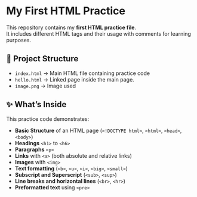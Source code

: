 # My First HTML Practice

This repository contains my **first HTML practice file**.  
It includes different HTML tags and their usage with comments for learning purposes.

## 📂 Project Structure
- `index.html` → Main HTML file containing practice code
- `hello.html` → Linked page inside the main page.
- `image.png` → Image  used

## ✨ What’s Inside
This practice code demonstrates:
- **Basic Structure** of an HTML page (`<!DOCTYPE html>`, `<html>`, `<head>`, `<body>`)
- **Headings** `<h1>` to `<h6>`
- **Paragraphs** `<p>`
- **Links** with `<a>` (both absolute and relative links)
- **Images** with `<img>`
- **Text formatting** (`<b>`, `<u>`, `<i>`, `<big>`, `<small>`)
- **Subscript and Superscript** (`<sub>`, `<sup>`)
- **Line breaks and horizontal lines** (`<br>`, `<hr>`)
- **Preformatted text** using `<pre>`

